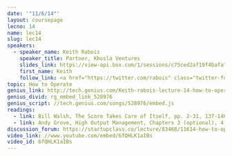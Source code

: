 ```yaml
---
date: '"11/6/14"'
layout: coursepage
lecno: 14
name: lec14
slug: lec14
speakers:
  - speaker_name: Keith Rabois
    speaker_title: Partner, Khosla Ventures
    slides_link: https://view-api.box.com/1/sessions/c75ced2af19f4bafaf8ea9adc7ca3da6/view
    first_name: Keith
    follow_link: <a href="https://twitter.com/rabois" class="twitter-follow-button" data-show-count="false" data-show-screen-name="true">Follow @rabois</a>
topic: How to Operate
genius_link: http://tech.genius.com/Keith-rabois-lecture-14-how-to-operate-annotated
genius_divid: rg_embed_link_528976
genius_script: //tech.genius.com/songs/528976/embed.js
readings:
  - link: Bill Walsh, The Score Takes Care of Itself, pp. 2-31, 137-146, 202-203
  - link: Andy Grove, High Output Management, Chapters 3 (optional), 4, 9, 11, 13, 14 
discussion_forum: https://startupclass.co/lecture/83468/11614-how-to-operatebrbkeith-raboisb-ipartner-khosla-venturesi-----
video_link: //www.youtube.com/embed/6fQHLK1aIBs
video_id: 6fQHLK1aIBs
---
```

